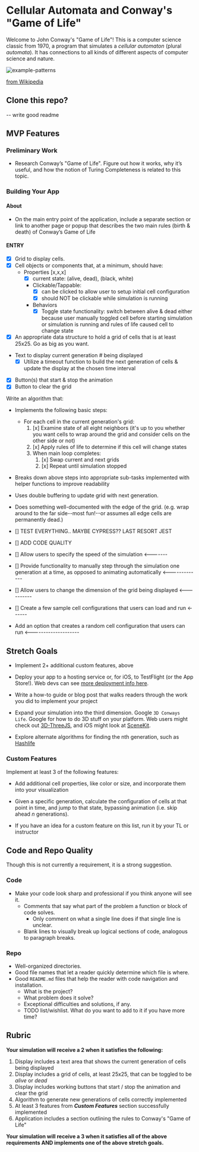 # Cellular Automata and Conway's "Game of Life"


Welcome to John Conway's "Game of Life"! This is a computer science
classic from 1970, a program that simulates a _cellular automaton_
(plural _automata_). It has connections to all kinds of different
aspects of computer science and nature.


![example-patterns](https://media.giphy.com/media/4VVZTvTqzRR0BUwNIH/giphy.gif)

[from Wikipedia](https://en.wikipedia.org/wiki/Conway%27s_Game_of_Life#Examples_of_patterns)

## Clone this repo?

-- write good readme

## MVP Features

### Preliminary Work

* Research Conway’s "Game of Life". Figure out how it works, why it’s
  useful, and how the notion of Turing Completeness is related to this
  topic.

### Building Your App

#### About

* On the main entry point of the application, include a separate section
  or link to another page or popup that describes the two main rules
  (birth & death) of Conway’s Game of Life

#### ENTRY
* [x] Grid to display cells. 
* [x] Cell objects or components that, at a minimum, should have:
  * Properties [x,x,x]
    * [x] current state: (alive, dead), (black, white)
    * Clickable/Tappable:
      * [x] can be clicked to allow user to setup initial cell configuration
      * [x] should NOT be clickable while simulation is running
    * Behaviors 
      * [x] Toggle state functionality: switch between alive & dead either
        because user manually toggled cell before starting simulation or
        simulation is running and rules of life caused cell to change
        state
* [x] An appropriate data structure to hold a grid of cells that is at least
  25x25. Go as big as you want.
* Text to display current generation # being displayed
  * [x] Utilize a timeout function to build the next generation of cells &
    update the display at the chosen time interval
* [x] Button(s) that start & stop the animation
* [x] Button to clear the grid

Write an algorithm that:

* Implements the following basic steps:
  * For each cell in the current generation's grid:
    1. [x] Examine state of all eight neighbors (it's up to you whether you
       want cells to wrap around the grid and consider cells on the
       other side or not)
    2. [x] Apply rules of life to determine if this cell will change states
    3. When main loop completes:
       1. [x] Swap current and next grids
       2. [x] Repeat until simulation stopped
* Breaks down above steps into appropriate sub-tasks implemented with
  helper functions to improve readability
* Uses double buffering to update grid with next generation.
* Does something well-documented with the edge of the grid. (e.g. wrap
  around to the far side--most fun!--or assumes all edge cells are
  permanently dead.)


* [] TEST EVERYTHING.. MAYBE CYPRESS?? LAST RESORT JEST
* [] ADD CODE QUALITY

* [] Allow users to specify the speed of the simulation <------- 

* [] Provide functionality to manually step through the simulation one
       generation at a time, as opposed to animating automatically  <-------------

* [] Allow users to change the dimension of the grid being displayed <----------

* [] Create a few sample cell configurations that users can load and run  <------


* Add an option that creates a random cell configuration that users can
  run  <-------------------- 



## Stretch Goals

* Implement 2+ additional custom features, above

* Deploy your app to a hosting service or, for iOS, to TestFlight (or
  the App Store!). Web devs can see [more deployment info
  here](resources/web/deployment).

* Write a how-to guide or blog post that walks readers through the
  work you did to implement your project
  
* Expand your simulation into the third dimension. Google `3D Conways
  Life`. Google for how to do 3D stuff on your platform. Web users might
  check out [3D-ThreeJS](https://github.com/LambdaSchool/3D-ThreeJS),
  and iOS might look at [SceneKit](https://developer.apple.com/scenekit/).

* Explore alternate algorithms for finding the nth generation, such
  as [Hashlife](https://en.wikipedia.org/wiki/Hashlife)

### Custom Features

Implement at least 3 of the following features:


* Add additional cell properties, like color or size, and incorporate
  them into your visualization

* Given a specific generation, calculate the configuration of cells at
  that point in time, and jump to that state, bypassing animation (i.e.
  skip ahead _n_ generations).

* If you have an idea for a custom feature on this list, run it by your
  TL or instructor


## Code and Repo Quality

Though this is not currently a requirement, it is a strong suggestion.

### Code

* Make your code look sharp and professional if you think anyone will
  see it.
  * Comments that say what part of the problem a function or block of
    code solves.
    * Only comment on what a single line does if that single line is
      unclear.
  * Blank lines to visually break up logical sections of code, analogous
    to paragraph breaks.

### Repo

* Well-organized directories.
* Good file names that let a reader quickly determine which file is
  where.
* Good `README.md` files that help the reader with code navigation and
  installation.
  * What is the project?
  * What problem does it solve?
  * Exceptional difficulties and solutions, if any.
  * TODO list/wishlist. What do you want to add to it if you have more
    time?

## Rubric

**Your simulation will receive a 2 when it satisfies the following:**

   1. Display includes a text area that shows the current generation of
      cells being displayed
   2. Display includes a grid of cells, at least 25x25, that can be
      toggled to be _alive_ or _dead_
   3. Display includes working buttons that start / stop the animation
      and clear the grid
   4. Algorithm to generate new generations of cells correctly
      implemented
   5. At least 3 features from ***Custom Features*** section
      successfully implemented
   6. Application includes a section outlining the rules to Conway's
      "Game of Life"

**Your simulation will receive a 3 when it satisfies all of the above
requirements AND implements one of the above stretch goals.**
